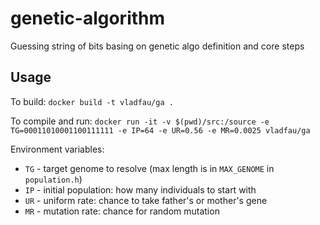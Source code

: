 genetic-algorithm
=================

Guessing string of bits basing on genetic algo definition and core steps

## Usage

To build:
`docker build -t vladfau/ga .`

To compile and run:
`docker run -it -v $(pwd)/src:/source -e TG=00011010001100111111 -e IP=64 -e UR=0.56 -e MR=0.0025 vladfau/ga`

Environment variables:

* `TG` - target genome to resolve (max length is in `MAX_GENOME` in `population.h`)
* `IP` - initial population: how many individuals to start with
* `UR` - uniform rate: chance to take father's or mother's gene
* `MR` - mutation rate: chance for random mutation

